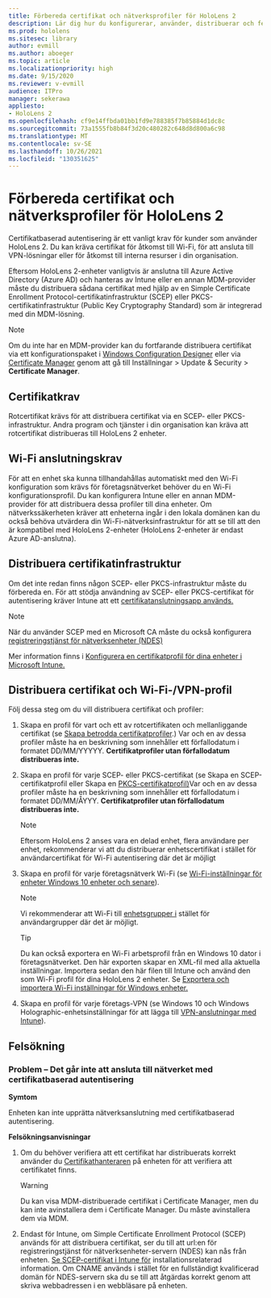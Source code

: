 ```yaml
---
title: Förbereda certifikat och nätverksprofiler för HoloLens 2
description: Lär dig hur du konfigurerar, använder, distribuerar och felsöker certifikat för nätverk på HoloLens 2 enheter med mixad verklighet.
ms.prod: hololens
ms.sitesec: library
author: evmill
ms.author: aboeger
ms.topic: article
ms.localizationpriority: high
ms.date: 9/15/2020
ms.reviewer: v-evmill
audience: ITPro
manager: sekerawa
appliesto:
- HoloLens 2
ms.openlocfilehash: cf9e14ffbda01bb1fd9e788385f7b85884d1dc8c
ms.sourcegitcommit: 73a1555fb8b84f3d20c480282c648d8d800a6c98
ms.translationtype: MT
ms.contentlocale: sv-SE
ms.lasthandoff: 10/26/2021
ms.locfileid: "130351625"
---
```

# <a name="prepare-certificates-and-network-profiles-for-hololens-2"></a>Förbereda certifikat och nätverksprofiler för HoloLens 2

Certifikatbaserad autentisering är ett vanligt krav för kunder som använder HoloLens 2. Du kan kräva certifikat för åtkomst till Wi-Fi, för att ansluta till VPN-lösningar eller för åtkomst till interna resurser i din organisation.

Eftersom HoloLens 2-enheter vanligtvis är anslutna till Azure Active Directory (Azure AD) och hanteras av Intune eller en annan MDM-provider måste du distribuera sådana certifikat med hjälp av en Simple Certificate Enrollment Protocol-certifikatinfrastruktur (SCEP) eller PKCS-certifikatinfrastruktur (Public Key Cryptography Standard) som är integrerad med din MDM-lösning. 

>[!NOTE]
> Om du inte har en MDM-provider kan [](hololens-provisioning.md#create-the-provisioning-package) du fortfarande distribuera certifikat via ett konfigurationspaket i [Windows Configuration Designer](https://www.microsoft.com/p/windows-configuration-designer/9nblggh4tx22?rtc=1&activetab=pivot:regionofsystemrequirementstab) eller via [Certificate Manager](certificate-manager.md) genom att gå till Inställningar > Update & Security > **Certificate Manager**.

## <a name="certificate-requirements"></a>Certifikatkrav
Rotcertifikat krävs för att distribuera certifikat via en SCEP- eller PKCS-infrastruktur. Andra program och tjänster i din organisation kan kräva att rotcertifikat distribueras till HoloLens 2 enheter. 

## <a name="wi-fi-connectivity-requirements"></a>Wi-Fi anslutningskrav
För att en enhet ska kunna tillhandahållas automatiskt med den Wi-Fi konfiguration som krävs för företagsnätverket behöver du en Wi-Fi konfigurationsprofil. Du kan konfigurera Intune eller en annan MDM-provider för att distribuera dessa profiler till dina enheter. Om nätverkssäkerheten kräver att enheterna ingår i den lokala domänen kan du också behöva utvärdera din Wi-Fi-nätverksinfrastruktur för att se till att den är kompatibel med HoloLens 2-enheter (HoloLens 2-enheter är endast Azure AD-anslutna).

## <a name="deploy-certificate-infrastructure"></a>Distribuera certifikatinfrastruktur
Om det inte redan finns någon SCEP- eller PKCS-infrastruktur måste du förbereda en. För att stödja användning av SCEP- eller PKCS-certifikat för autentisering kräver Intune att ett [certifikatanslutningsapp används.](/mem/intune/protect/certificate-connectors)

> [!NOTE]
> När du använder SCEP med en Microsoft CA måste du också konfigurera [registreringstjänst för nätverksenheter (NDES)](/mem/intune/protect/certificates-scep-configure#set-up-ndes)

Mer information finns i [Konfigurera en certifikatprofil för dina enheter i Microsoft Intune.](/intune/certificates-configure)

## <a name="deploy-certificates-and-wi-fivpn-profile"></a>Distribuera certifikat och Wi-Fi-/VPN-profil
Följ dessa steg om du vill distribuera certifikat och profiler:

1.  Skapa en profil för vart och ett av rotcertifikaten och mellanliggande certifikat (se [Skapa betrodda certifikatprofiler](/intune/protect/certificates-configure#create-trusted-certificate-profiles).) Var och en av dessa profiler måste ha en beskrivning som innehåller ett förfallodatum i formatet DD/MM/YYYYY. **Certifikatprofiler utan förfallodatum distribueras inte.**

2.  Skapa en profil för varje SCEP- eller PKCS-certifikat (se Skapa en SCEP-certifikatprofil eller Skapa en [PKCS-certifikatprofil)](/intune/protect/certficates-pfx-configure#create-a-pkcs-certificate-profile)Var och en av dessa profiler måste ha en beskrivning som innehåller ett förfallodatum i formatet DD/MM/ÅYYY. **Certifikatprofiler utan förfallodatum distribueras inte.**

    > [!NOTE]
    > Eftersom HoloLens 2 anses vara en delad enhet, flera användare per enhet, rekommenderar vi att du distribuerar enhetscertifikat i stället för användarcertifikat för Wi-Fi autentisering där det är möjligt

3.  Skapa en profil för varje företagsnätverk Wi-Fi (se [Wi-Fi-inställningar för enheter Windows 10 enheter och senare](/intune/wi-fi-settings-windows)). 

    > [!NOTE]
    > Vi rekommenderar att Wi-Fi till [enhetsgrupper i](/mem/intune/configuration/device-profile-assign) stället för användargrupper där det är möjligt. 

    > [!TIP]
    > Du kan också exportera en Wi-Fi arbetsprofil från en Windows 10 dator i företagsnätverket. Den här exporten skapar en XML-fil med alla aktuella inställningar. Importera sedan den här filen till Intune och använd den som Wi-Fi profil för dina HoloLens 2 enheter. Se [Exportera och importera Wi-Fi inställningar för Windows enheter.](/mem/intune/configuration/wi-fi-settings-import-windows-8-1)

4.  Skapa en profil för varje företags-VPN (se Windows 10 och Windows Holographic-enhetsinställningar för att lägga till [VPN-anslutningar med Intune](/intune/vpn-settings-windows-10)).

## <a name="troubleshooting"></a>Felsökning

### <a name="issue---unable-to-connect-with-network-using-certificate-based-authentication"></a>Problem – Det går inte att ansluta till nätverket med certifikatbaserad autentisering ###

**Symtom**

Enheten kan inte upprätta nätverksanslutning med certifikatbaserad autentisering.

**Felsökningsanvisningar**

1. Om du behöver verifiera att ett certifikat har distribuerats korrekt använder du [Certifikathanteraren](certificate-manager.md) på enheten för att verifiera att certifikatet finns.  

    >[!WARNING]
    > Du kan visa MDM-distribuerade certifikat i Certificate Manager, men du kan inte avinstallera dem i Certificate Manager. Du måste avinstallera dem via MDM.

2. Endast för Intune, om Simple Certificate Enrollment Protocol (SCEP) används för att distribuera certifikat, ser du till att url:en för registreringstjänst för nätverksenheter-servern (NDES) kan nås från enheten. [Se SCEP-certifikat i Intune för](/mem/intune/protect/certificates-profile-scep) installationsrelaterad information. Om CNAME används i stället för en fullständigt kvalificerad domän för NDES-servern ska du se till att åtgärdas korrekt genom att skriva webbadressen i en webbläsare på enheten.
